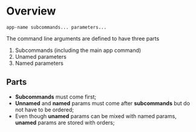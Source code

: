 # Overview

````
app-name subcommands... parameters...
````

The command line arguments are defined to have three parts
1. Subcommands (including the main app command)
2. Unamed parameters
3. Named parameters

## Parts

- **Subcommands** must come first;
- **Unnamed** and **named** params must come after **subcommands** but do not 
have to be ordered;
- Even though **unamed** params can be mixed with named params, **unamed** params 
are stored with orders;
